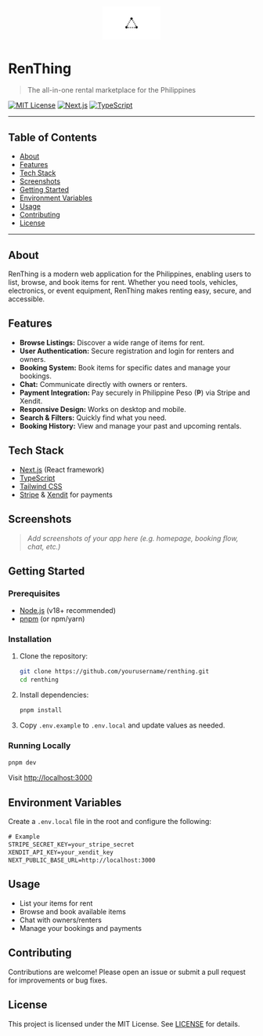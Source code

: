 
<p align="center">
  <img src="public/placeholder-logo.png" alt="RenThing Logo" width="120" />
</p>

# RenThing

> The all-in-one rental marketplace for the Philippines

[![MIT License](https://img.shields.io/badge/license-MIT-blue.svg)](LICENSE)
[![Next.js](https://img.shields.io/badge/built%20with-Next.js-blue)](https://nextjs.org/)
[![TypeScript](https://img.shields.io/badge/language-TypeScript-blue)](https://www.typescriptlang.org/)

---

## Table of Contents

- [About](#about)
- [Features](#features)
- [Tech Stack](#tech-stack)
- [Screenshots](#screenshots)
- [Getting Started](#getting-started)
- [Environment Variables](#environment-variables)
- [Usage](#usage)
- [Contributing](#contributing)
- [License](#license)

---

## About

RenThing is a modern web application for the Philippines, enabling users to list, browse, and book items for rent. Whether you need tools, vehicles, electronics, or event equipment, RenThing makes renting easy, secure, and accessible.

## Features

- **Browse Listings:** Discover a wide range of items for rent.
- **User Authentication:** Secure registration and login for renters and owners.
- **Booking System:** Book items for specific dates and manage your bookings.
- **Chat:** Communicate directly with owners or renters.
- **Payment Integration:** Pay securely in Philippine Peso (₱) via Stripe and Xendit.
- **Responsive Design:** Works on desktop and mobile.
- **Search & Filters:** Quickly find what you need.
- **Booking History:** View and manage your past and upcoming rentals.

## Tech Stack

- [Next.js](https://nextjs.org/) (React framework)
- [TypeScript](https://www.typescriptlang.org/)
- [Tailwind CSS](https://tailwindcss.com/)
- [Stripe](https://stripe.com/) & [Xendit](https://www.xendit.co/) for payments

## Screenshots

> _Add screenshots of your app here (e.g. homepage, booking flow, chat, etc.)_

## Getting Started

### Prerequisites

- [Node.js](https://nodejs.org/) (v18+ recommended)
- [pnpm](https://pnpm.io/) (or npm/yarn)

### Installation

1. Clone the repository:
	```sh
	git clone https://github.com/yourusername/renthing.git
	cd renthing
	```
2. Install dependencies:
	```sh
	pnpm install
	```
3. Copy `.env.example` to `.env.local` and update values as needed.

### Running Locally

```sh
pnpm dev
```
Visit [http://localhost:3000](http://localhost:3000)

## Environment Variables

Create a `.env.local` file in the root and configure the following:

```env
# Example
STRIPE_SECRET_KEY=your_stripe_secret
XENDIT_API_KEY=your_xendit_key
NEXT_PUBLIC_BASE_URL=http://localhost:3000
```

## Usage

- List your items for rent
- Browse and book available items
- Chat with owners/renters
- Manage your bookings and payments

## Contributing

Contributions are welcome! Please open an issue or submit a pull request for improvements or bug fixes.

## License

This project is licensed under the MIT License. See [LICENSE](LICENSE) for details.